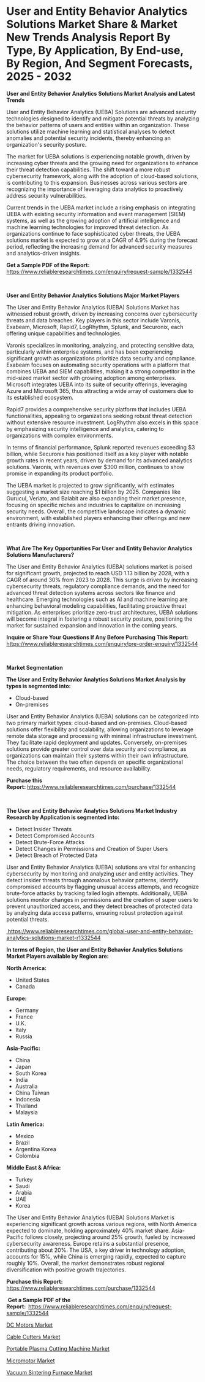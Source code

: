 <p><h1>User and Entity Behavior Analytics Solutions Market Share & Market New Trends Analysis Report By Type, By Application, By End-use, By Region, And Segment Forecasts, 2025 - 2032</h1></p><p><strong>User and Entity Behavior Analytics Solutions Market Analysis and Latest Trends</strong></p>
<p><p>User and Entity Behavior Analytics (UEBA) Solutions are advanced security technologies designed to identify and mitigate potential threats by analyzing the behavior patterns of users and entities within an organization. These solutions utilize machine learning and statistical analyses to detect anomalies and potential security incidents, thereby enhancing an organization's security posture.</p><p>The market for UEBA solutions is experiencing notable growth, driven by increasing cyber threats and the growing need for organizations to enhance their threat detection capabilities. The shift toward a more robust cybersecurity framework, along with the adoption of cloud-based solutions, is contributing to this expansion. Businesses across various sectors are recognizing the importance of leveraging data analytics to proactively address security vulnerabilities.</p><p>Current trends in the UEBA market include a rising emphasis on integrating UEBA with existing security information and event management (SIEM) systems, as well as the growing adoption of artificial intelligence and machine learning technologies for improved threat detection. As organizations continue to face sophisticated cyber threats, the UEBA solutions market is expected to grow at a CAGR of 4.9% during the forecast period, reflecting the increasing demand for advanced security measures and analytics-driven insights.</p></p>
<p><strong>Get a Sample PDF of the Report:&nbsp;</strong> <a href="https://www.reliableresearchtimes.com/enquiry/request-sample/1332544?utm_campaign=3571&utm_medium=2&utm_source=Github&utm_content=ia&utm_term=24032025&utm_id=user-and-entity-behavior-analytics-solutions">https://www.reliableresearchtimes.com/enquiry/request-sample/1332544</a></p>
<p>&nbsp;</p>
<p><strong>User and Entity Behavior Analytics Solutions Major Market Players</strong></p>
<p><p>The User and Entity Behavior Analytics (UEBA) Solutions Market has witnessed robust growth, driven by increasing concerns over cybersecurity threats and data breaches. Key players in this sector include Varonis, Exabeam, Microsoft, Rapid7, LogRhythm, Splunk, and Securonix, each offering unique capabilities and technologies.</p><p>Varonis specializes in monitoring, analyzing, and protecting sensitive data, particularly within enterprise systems, and has been experiencing significant growth as organizations prioritize data security and compliance. Exabeam focuses on automating security operations with a platform that combines UEBA and SIEM capabilities, making it a strong competitor in the mid-sized market sector with growing adoption among enterprises. Microsoft integrates UEBA into its suite of security offerings, leveraging Azure and Microsoft 365, thus attracting a wide array of customers due to its established ecosystem.</p><p>Rapid7 provides a comprehensive security platform that includes UEBA functionalities, appealing to organizations seeking robust threat detection without extensive resource investment. LogRhythm also excels in this space by emphasizing security intelligence and analytics, catering to organizations with complex environments.</p><p>In terms of financial performance, Splunk reported revenues exceeding $3 billion, while Securonix has positioned itself as a key player with notable growth rates in recent years, driven by demand for its advanced analytics solutions. Varonis, with revenues over $300 million, continues to show promise in expanding its product portfolio.</p><p>The UEBA market is projected to grow significantly, with estimates suggesting a market size reaching $1 billion by 2025. Companies like Gurucul, Veriato, and Balabit are also expanding their market presence, focusing on specific niches and industries to capitalize on increasing security needs. Overall, the competitive landscape indicates a dynamic environment, with established players enhancing their offerings and new entrants driving innovation.</p></p>
<p>&nbsp;</p>
<p><strong>What Are The Key Opportunities For User and Entity Behavior Analytics Solutions Manufacturers?</strong></p>
<p><p>The User and Entity Behavior Analytics (UEBA) solutions market is poised for significant growth, projected to reach USD 1.13 billion by 2028, with a CAGR of around 30% from 2023 to 2028. This surge is driven by increasing cybersecurity threats, regulatory compliance demands, and the need for advanced threat detection systems across sectors like finance and healthcare. Emerging technologies such as AI and machine learning are enhancing behavioral modeling capabilities, facilitating proactive threat mitigation. As enterprises prioritize zero-trust architectures, UEBA solutions will become integral in fostering a robust security posture, positioning the market for sustained expansion and innovation in the coming years.</p></p>
<p><strong>Inquire or Share Your Questions If Any Before Purchasing This Report:</strong> <a href="https://www.reliableresearchtimes.com/enquiry/pre-order-enquiry/1332544?utm_campaign=3571&utm_medium=2&utm_source=Github&utm_content=ia&utm_term=24032025&utm_id=user-and-entity-behavior-analytics-solutions">https://www.reliableresearchtimes.com/enquiry/pre-order-enquiry/1332544</a></p>
<p>&nbsp;</p>
<p><strong>Market Segmentation</strong></p>
<p><strong>The User and Entity Behavior Analytics Solutions Market Analysis by types is segmented into:</strong></p>
<p><ul><li>Cloud-based</li><li>On-premises</li></ul></p>
<p><p>User and Entity Behavior Analytics (UEBA) solutions can be categorized into two primary market types: cloud-based and on-premises. Cloud-based solutions offer flexibility and scalability, allowing organizations to leverage remote data storage and processing with minimal infrastructure investment. They facilitate rapid deployment and updates. Conversely, on-premises solutions provide greater control over data security and compliance, as organizations can maintain their systems within their own infrastructure. The choice between the two often depends on specific organizational needs, regulatory requirements, and resource availability.</p></p>
<p><strong>Purchase this Report:&nbsp;</strong><a href="https://www.reliableresearchtimes.com/purchase/1332544?utm_campaign=3571&utm_medium=2&utm_source=Github&utm_content=ia&utm_term=24032025&utm_id=user-and-entity-behavior-analytics-solutions">https://www.reliableresearchtimes.com/purchase/1332544</a></p>
<p>&nbsp;</p>
<p><strong>The User and Entity Behavior Analytics Solutions Market Industry Research by Application is segmented into:</strong></p>
<p><ul><li>Detect Insider Threats</li><li>Detect Compromised Accounts</li><li>Detect Brute-Force Attacks</li><li>Detect Changes in Permissions and Creation of Super Users</li><li>Detect Breach of Protected Data</li></ul></p>
<p><p>User and Entity Behavior Analytics (UEBA) solutions are vital for enhancing cybersecurity by monitoring and analyzing user and entity activities. They detect insider threats through anomalous behavior patterns, identify compromised accounts by flagging unusual access attempts, and recognize brute-force attacks by tracking failed login attempts. Additionally, UEBA solutions monitor changes in permissions and the creation of super users to prevent unauthorized access, and they detect breaches of protected data by analyzing data access patterns, ensuring robust protection against potential threats.</p></p>
<p><a href="https://www.reliableresearchtimes.com/global-user-and-entity-behavior-analytics-solutions-market-r1332544?utm_campaign=3571&utm_medium=2&utm_source=Github&utm_content=ia&utm_term=24032025&utm_id=user-and-entity-behavior-analytics-solutions">&nbsp;https://www.reliableresearchtimes.com/global-user-and-entity-behavior-analytics-solutions-market-r1332544</a></p>
<p><strong>In terms of Region, the User and Entity Behavior Analytics Solutions Market Players available by Region are:</strong></p>
<p>
    <p> <strong> North America: </strong>
        <ul>
            <li>United States</li>
            <li>Canada</li>
        </ul>
        </p> 
    <p> <strong> Europe: </strong>
        <ul>
            <li>Germany</li>
            <li>France</li>
            <li>U.K.</li>
            <li>Italy</li>
            <li>Russia</li>
        </ul>
        </p> 
    <p> <strong> Asia-Pacific: </strong>
        <ul>
            <li>China</li>
            <li>Japan</li>
            <li>South Korea</li>
            <li>India</li>
            <li>Australia</li>
            <li>China Taiwan</li>
            <li>Indonesia</li>
            <li>Thailand</li>
            <li>Malaysia</li>
        </ul>
        </p> 
    <p> <strong> Latin America: </strong>
        <ul>
            <li>Mexico</li>
            <li>Brazil</li>
            <li>Argentina Korea</li>
            <li>Colombia</li>
        </ul>
        </p> 
    <p> <strong> Middle East & Africa: </strong>
        <ul>
            <li>Turkey</li>
            <li>Saudi</li>
            <li>Arabia</li>
            <li>UAE</li>
            <li>Korea</li>
        </ul>
    </p>
    </p>
<p><p>The User and Entity Behavior Analytics (UEBA) Solutions Market is experiencing significant growth across various regions, with North America expected to dominate, holding approximately 40% market share. Asia-Pacific follows closely, projecting around 25% growth, fueled by increased cybersecurity awareness. Europe retains a substantial presence, contributing about 20%. The USA, a key driver in technology adoption, accounts for 15%, while China is emerging rapidly, expected to capture roughly 10%. Overall, the market demonstrates robust regional diversification with positive growth trajectories.</p></p>
<p><strong>Purchase this Report: </strong><a href="https://www.reliableresearchtimes.com/purchase/1332544?utm_campaign=3571&utm_medium=2&utm_source=Github&utm_content=ia&utm_term=24032025&utm_id=user-and-entity-behavior-analytics-solutions">https://www.reliableresearchtimes.com/purchase/1332544</a></p>
<p>&nbsp;<strong>Get a Sample PDF of the Report:&nbsp;&nbsp;</strong><a href="https://www.reliableresearchtimes.com/enquiry/request-sample/1332544?utm_campaign=3571&utm_medium=2&utm_source=Github&utm_content=ia&utm_term=24032025&utm_id=user-and-entity-behavior-analytics-solutions">https://www.reliableresearchtimes.com/enquiry/request-sample/1332544</a></p>
<p><strong></strong></p>
<p><p><a href="https://www.linkedin.com/pulse/in-depth-dc-motors-market-report-growth-evaluation-key-competitors-ro77e?utm_campaign=3571&utm_medium=2&utm_source=Github&utm_content=ia&utm_term=24032025&utm_id=user-and-entity-behavior-analytics-solutions">DC Motors Market</a></p><p><a href="https://www.linkedin.com/pulse/thorough-scrutiny-cable-cutters-market-size-share-revenue-byr9e?utm_campaign=3571&utm_medium=2&utm_source=Github&utm_content=ia&utm_term=24032025&utm_id=user-and-entity-behavior-analytics-solutions">Cable Cutters Market</a></p><p><a href="https://www.linkedin.com/pulse/portable-plasma-cutting-machine-market-size-cagr-45-current-dqple?utm_campaign=3571&utm_medium=2&utm_source=Github&utm_content=ia&utm_term=24032025&utm_id=user-and-entity-behavior-analytics-solutions">Portable Plasma Cutting Machine Market</a></p><p><a href="https://www.linkedin.com/pulse/swot-analysis-regional-outlook-deployment-revenue-forecasts-global-4qk3e?utm_campaign=3571&utm_medium=2&utm_source=Github&utm_content=ia&utm_term=24032025&utm_id=user-and-entity-behavior-analytics-solutions">Micromotor Market</a></p><p><a href="https://www.linkedin.com/pulse/analysis-current-state-future-growth-potential-vacuum-sintering-xsyee?utm_campaign=3571&utm_medium=2&utm_source=Github&utm_content=ia&utm_term=24032025&utm_id=user-and-entity-behavior-analytics-solutions">Vacuum Sintering Furnace Market</a></p></p>